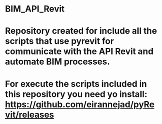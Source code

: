 # BIM_API_Revit

# Repository created for include all the scripts that use pyrevit for communicate with the API Revit and automate BIM processes.

# For execute the scripts included in this repository you need yo install: https://github.com/eirannejad/pyRevit/releases 


